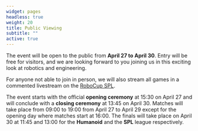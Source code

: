 ```yaml
---
widget: pages
headless: true
weight: 20
title: Public Viewing
subtitle: ""
active: true
---
```


The event will be open to the public from **April 27 to April 30**.
Entry will be free for visitors, and we are looking forward to you joining us in this exciting look at robotics and engineering.

For anyone not able to join in person, we will also stream all games in a commented livestream on the [RoboCup SPL](https://www.youtube.com/@RoboCupSPL).

The event starts with the official **opening ceremony** at 15:30 on April 27 and will conclude with a **closing ceremony** at 13:45 on April 30.
Matches will take place from 09:00 to 19:00 from April 27 to April 29 except for the opening day where matches start at 16:00. The finals will take place on April 30 at 11:45 and 13:00 for the **Humanoid** and the **SPL** league respectively.

<!-- {{< table "table table-sm table-striped table-bordered" >}}

| Time  | 27.04            |    28.04    |       29.04 | 30.04 |
| ----- | ---------------- | :---------: | ----------: | ----- |
| 9:00  |                  |  Match 6/7  | Match 18/19 |       |
| 9:30  |                  |             |             |       |
| 10:00 |                  |  Match 7/8  | Match 20/21 |       |
| 10:30 |                  |             |             |       |
| 11:00 |                  |             |             |       |
| 11:30 |                  |             |             |       |
| 12:00 |                  |             |             |       |
| 12:30 |                  |             |             |       |
| 13:00 |                  |             |             |       |
| 13:30 |                  |             |             |       |
| 14:00 |                  |             |             |       |
| 14:30 |                  |             |             |       |
| 15:00 |                  |             |             |       |
| 15:30 | Opening Ceremony |             |             |       |
| 16:00 | Match 1/2        | Match 13/14 |             |       |
| 16:30 |                  |             |             |       |
| 17:00 | Match 3/4        | Match 15/16 |             |       |
| 17:30 |                  |             |             |       |
| 18:00 | Match 5          |  Match 17   |             |       |
| 18:30 |                  |             |             |       |
| 19:00 |                  |             |             |       |

{{</ table >}} -->
